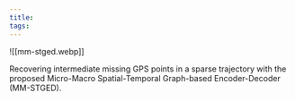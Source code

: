 ```yaml
---
title: 
tags:
---
```

![[mm-stged.webp]]

Recovering intermediate missing GPS points in a sparse trajectory with the proposed Micro-Macro Spatial-Temporal Graph-based Encoder-Decoder (MM-STGED).